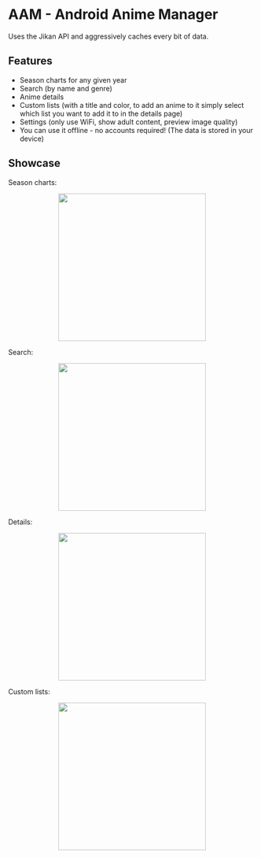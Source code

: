 # AAM - Android Anime Manager

Uses the Jikan API and aggressively caches every bit of data.

## Features

 - Season charts for any given year
 - Search (by name and genre)
 - Anime details
 - Custom lists (with a title and color, to add an anime to it simply select which list you want to add it to in the details page)
 - Settings (only use WiFi, show adult content, preview image quality)
 - You can use it offline - no accounts required! (The data is stored in your device)

## Showcase

Season charts:
<p align="center">
    <img src="https://user-images.githubusercontent.com/48772006/163867259-57177605-c112-4b21-890d-d403defd968f.png" width="300" />
</p>
  
Search:

<p align="center">
    <img src="https://user-images.githubusercontent.com/48772006/163867401-3d59b6f7-ab24-4662-be53-a2d23333e081.png" width="300" />
</p>
  
Details:

<p align="center">
    <img src="https://user-images.githubusercontent.com/48772006/163867528-6c3806e1-06af-4f25-a3cc-34ac9c40d271.png" width="300" />
</p>

Custom lists:

<p align="center">
    <img src="https://user-images.githubusercontent.com/48772006/163867846-00e30eb4-3296-4ba8-9234-59c841291dda.png" width="300" />
</p>
